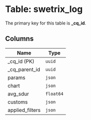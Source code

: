 # Table: swetrix_log

The primary key for this table is **_cq_id**.

## Columns

| Name          | Type          |
| ------------- | ------------- |
|_cq_id (PK)|`uuid`|
|_cq_parent_id|`uuid`|
|params|`json`|
|chart|`json`|
|avg_sdur|`float64`|
|customs|`json`|
|applied_filters|`json`|